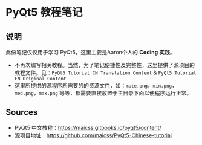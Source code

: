 # PyQt5 教程笔记

## 说明

此份笔记仅仅用于学习 PyQt5，这里主要是Aaron个人的 **Coding 实践**。

- 不再次编写相关教程。当然，为了笔记便捷性及完整性，这里提供了源项目的教程文件。见：`PyQt5 Tutorial CN Translation Content` & `PyQt5 Tutorial EN Original Content`
- 这里所提供的源程序所需要的的资源文件，如：`mute.png`，`min.png`，`med.png`，`max.png` 等等，都需要直接放置于主目录下面以便程序运行正常。



## Sources

- PyQt5 中文教程：https://maicss.gitbooks.io/pyqt5/content/
- 源项目地址：https://github.com/maicss/PyQt5-Chinese-tutorial
